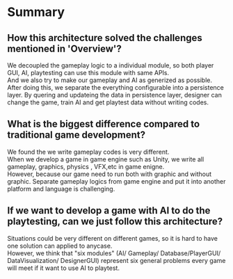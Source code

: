 # Summary
## How this architecture solved the challenges mentioned in 'Overview'?
We decoupled the gameplay logic to a individual module, so both player GUI, AI, playtesting can use this module with same APIs.  
And we also try to make our gameplay and AI as generized as possible. After doing this, we separate the everything configurable into a persistence layer. By quering and updateing the data in persistence layer, designer can change the game, train AI and get playtest data without writing codes.

## What is the biggest difference compared to traditional game development?
We found the we write gameplay codes is very different.   
When we develop a game in game engine such as Unity, we write all gameplay, graphics, physics , VFX,etc in game enigne.   
However, because our game need to run both with graphic and without graphic. Separate gameplay logics from game engine and put it into another platform and language is challenging. 

## If we want to develop a game with AI to do the playtesting, can we just follow this architecture? 
Situations could be very different on different games, so it is hard to have one solution can applied to anycase.   
However, we think that "six modules" (AI/ Gameplay/ Database/PlayerGUI/ DataVisualization/ DesignerGUI) represent six general problems every game will meet if it want to use AI to playtest.